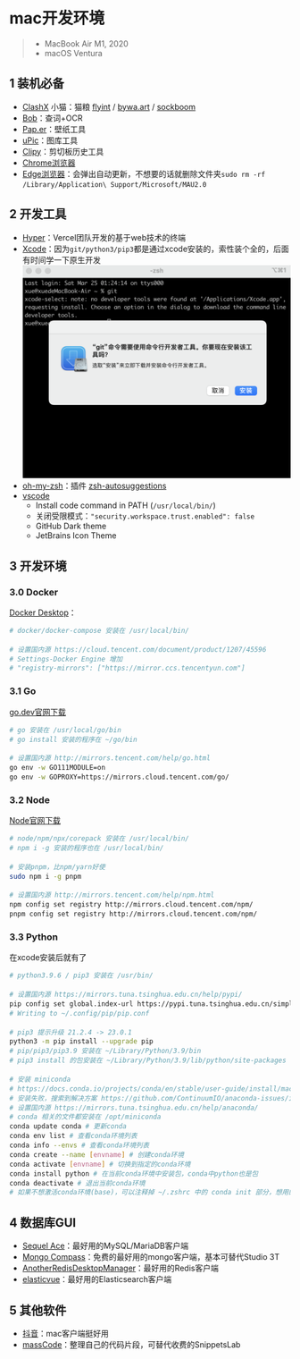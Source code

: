 # mac开发环境
> - MacBook Air M1, 2020
> - macOS Ventura

## 1 装机必备
- [ClashX](https://github.com/yichengchen/clashX/releases) 小猫：猫粮 [flyint](https://www.flyint999.com/#/register?code=h0UJCg9t) / [bywa.art](https://console.bywa.art/aff.php?aff=16132) / [sockboom](https://sockboom.cool/auth/register?affid=54077)
- [Bob](https://github.com/ripperhe/Bob)：查词+OCR
- [Pap.er](https://paperapp.net/)：壁纸工具
- [uPic](https://github.com/gee1k/uPic)：图库工具
- [Clipy](https://github.com/Clipy/Clipy)：剪切板历史工具
- [Chrome浏览器](https://www.google.cn/chrome/)
- [Edge浏览器](https://www.microsoft.com/zh-cn/edge)：会弹出自动更新，不想要的话就删除文件夹`sudo rm -rf /Library/Application\ Support/Microsoft/MAU2.0`

## 2 开发工具
- [Hyper](https://hyper.is/)：Vercel团队开发的基于web技术的终端
- [Xcode](https://apps.apple.com/cn/app/xcode/id497799835)：因为`git/python3/pip3`都是通过xcode安装的，索性装个全的，后面有时间学一下原生开发
  ![xcode](https://raw.githubusercontent.com/xueb96/xueb96.github.io/master/img/xcode-git.png)
- [oh-my-zsh](https://ohmyz.sh/)：插件 [zsh-autosuggestions](https://github.com/zsh-users/zsh-autosuggestions/blob/master/INSTALL.md#oh-my-zsh)
- [vscode](https://code.visualstudio.com/)
  - Install code command in PATH (`/usr/local/bin/`)
  - 关闭受限模式：`"security.workspace.trust.enabled": false`
  - GitHub Dark theme
  - JetBrains Icon Theme

## 3 开发环境

### 3.0 Docker
[Docker Desktop](https://www.docker.com/products/docker-desktop)：

```bash
# docker/docker-compose 安装在 /usr/local/bin/

# 设置国内源 https://cloud.tencent.com/document/product/1207/45596
# Settings-Docker Engine 增加
# "registry-mirrors": ["https://mirror.ccs.tencentyun.com"]
```

### 3.1 Go
[go.dev官网下载](https://go.dev/dl/)

```bash
# go 安装在 /usr/local/go/bin
# go install 安装的程序在 ~/go/bin

# 设置国内源 http://mirrors.tencent.com/help/go.html
go env -w GO111MODULE=on
go env -w GOPROXY=https://mirrors.cloud.tencent.com/go/
```

### 3.2 Node
[Node官网下载](https://nodejs.org/zh-cn/download/)

```bash
# node/npm/npx/corepack 安装在 /usr/local/bin/
# npm i -g 安装的程序也在 /usr/local/bin/

# 安装pnpm，比npm/yarn好使
sudo npm i -g pnpm

# 设置国内源 http://mirrors.tencent.com/help/npm.html
npm config set registry http://mirrors.cloud.tencent.com/npm/
pnpm config set registry http://mirrors.cloud.tencent.com/npm/
```

### 3.3 Python
在xcode安装后就有了

```bash
# python3.9.6 / pip3 安装在 /usr/bin/

# 设置国内源 https://mirrors.tuna.tsinghua.edu.cn/help/pypi/
pip config set global.index-url https://pypi.tuna.tsinghua.edu.cn/simple
# Writing to ~/.config/pip/pip.conf

# pip3 提示升级 21.2.4 -> 23.0.1
python3 -m pip install --upgrade pip
# pip/pip3/pip3.9 安装在 ~/Library/Python/3.9/bin
# pip3 install 的包安装在 ~/Library/Python/3.9/lib/python/site-packages

# 安装 miniconda
# https://docs.conda.io/projects/conda/en/stable/user-guide/install/macos.html
# 安装失败，搜索到解决方案 https://github.com/ContinuumIO/anaconda-issues/issues/13141
# 设置国内源 https://mirrors.tuna.tsinghua.edu.cn/help/anaconda/
# conda 相关的文件都安装在 /opt/miniconda
conda update conda # 更新conda
conda env list # 查看conda环境列表
conda info --envs # 查看conda环境列表
conda create --name [envname] # 创建conda环境
conda activate [envname] # 切换到指定的conda环境
conda install python # 在当前conda环境中安装包，conda中python也是包
conda deactivate # 退出当前conda环境
# 如果不想激活conda环境(base)，可以注释掉 ~/.zshrc 中的 conda init 部分，想用的时候再取消注释
```

## 4 数据库GUI
- [Sequel Ace](https://github.com/Sequel-Ace/Sequel-Ace)：最好用的MySQL/MariaDB客户端
- [Mongo Compass](https://www.mongodb.com/try/download/compass)：免费的最好用的mongo客户端，基本可替代Studio 3T
- [AnotherRedisDesktopManager](https://github.com/qishibo/AnotherRedisDesktopManager)：最好用的Redis客户端
- [elasticvue](https://github.com/cars10/elasticvue)：最好用的Elasticsearch客户端

## 5 其他软件
- [抖音](https://www.douyin.com/)：mac客户端挺好用
- [massCode](https://github.com/massCodeIO/massCode)：整理自己的代码片段，可替代收费的SnippetsLab
